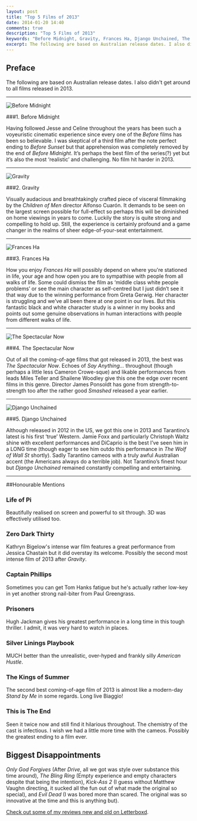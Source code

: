 ```yaml
---
layout: post
title: "Top 5 Films of 2013"
date: 2014-01-20 14:40
comments: true
description: "Top 5 Films of 2013"
keywords: "Before Midnight, Gravity, Frances Ha, Django Unchained, The Spectacular Now"
excerpt: The following are based on Australian release dates. I also didn't get around to all films released in 2013.
---
```


<h2 class="text-center">Preface</h2>

The following are based on Australian release dates. I also didn't get around to all films released in 2013.

<!-- more -->

<hr>

<p class="extra-large">
<img src="{{ site.baseurl }}assets/img/journal/top-5-2013-film-before-midnight.jpg" alt="Before Midnight">
</p>

###1. Before Midnight

Having followed Jesse and Celine throughout the years has been such a voyeuristic cinematic experience since every one of the *Before* films has been so believable. I was skeptical of a third film after the note perfect ending to *Before Sunset* but that apprehension was completely removed by the end of *Before Midnight*. It’s perhaps the best film of the series(?) yet but it’s also the most ‘realistic’ and challenging. No film hit harder in 2013.

<hr>

<p class="extra-large"><img src="{{ site.baseurl }}assets/img/journal/top-5-2013-film-gravity.jpg" alt="Gravity"></p>

###2. Gravity

Visually audacious and breathtakingly crafted piece of visceral filmmaking by the *Children of Men* director Alfonso Cuarón. It demands to be seen on the largest screen possible for full-effect so perhaps this will be diminished on home viewings in years to come. Luckily the story is quite strong and compelling to hold up. Still, the experience is certainly profound and a game changer in the realms of sheer edge-of-your-seat entertainment.

<hr>

<p class="extra-large"><img src="{{ site.baseurl }}assets/img/journal/top-5-2013-film-frances-ha.jpg" alt="Frances Ha"></p>

###3. Frances Ha

How you enjoy *Frances Ha* will possibly depend on where you're stationed in life, your age and how open you are to sympathise with people from all walks of life. Some could dismiss the film as ‘middle class white people problems’ or see the main character as self-centred but I just didn’t see it that way due to the winning performance from Greta Gerwig. Her character is struggling and we’ve all been there at one point in our lives. But this fantastic black and white character study is a winner in my books and points out some genuine observations in human interactions with people from different walks of life. 

<hr>

<p class="extra-large"><img src="{{ site.baseurl }}assets/img/journal/top-5-2013-film-the-spectacular-now.jpg" alt="The Spectacular Now"></p>

###4. The Spectacular Now

Out of all the coming-of-age films that got released in 2013, the best was *The Spectacular Now*. Echoes of *Say Anything…* throughout (though perhaps a little less Cameron Crowe-sque) and likable performances from leads Miles Teller and Shailene Woodley give this one the edge over recent films in this genre. Director James Ponsoldt has gone from strength-to-strength too after the rather good *Smashed* released a year earlier.

<hr>

<p class="extra-large"><img src="{{ site.baseurl }}assets/img/journal/top-5-2013-film-django-unchained.jpg" alt="Django Unchained"></p>

###5. Django Unchained

Although released in 2012 in the US, we got this one in 2013 and Tarantino’s latest is his first ‘true’ Western.  Jamie Foxx and particularly Christoph Waltz shine with excellent performances and DiCaprio is the best I’ve seen him in a LONG time (though eager to see him outdo this performance in *The Wolf of Wall St* shortly). Sadly Tarantino cameos with a truly awful Australian accent (the Americans always do a terrible job). Not Tarantino’s finest hour but *Django Unchained* remained constantly compelling and entertaining.

<hr>

##Honourable Mentions

### Life of Pi
Beautifully realised on screen and powerful to sit through. 3D was effectively utilised too.

### Zero Dark Thirty
Kathryn Bigelow's intense war film features a great performance from Jessica Chastain but it did overstay its welcome. Possibly the second most intense film of 2013 after *Gravity*.

### Captain Phillips
Sometimes you can get Tom Hanks fatigue but he's actually rather low-key in yet another strong nail-biter from Paul Greengrass.

### Prisoners
Hugh Jackman gives his greatest performance in a long time in this tough thriller. I admit, it was very hard to watch in places.

### Silver Linings Playbook
MUCH better than the unrealistic, over-hyped and frankly silly <em>American Hustle</em>.

### The Kings of Summer
The second best coming-of-age film of 2013 is almost like a modern-day *Stand by Me* in some regards. Long live Biaggio!

### This is The End
Seen it twice now and still find it hilarious throughout. The chemistry of the cast is infectious. I wish we had a little more time with the cameos. Possibly the greatest ending to a film ever.

<span class="breaker"></span>

## Biggest Disappointments
*Only God Forgives* (After *Drive*, all we got was style over substance this time around), *The Bling Ring* (Empty experience and empty characters despite that being the intention), *Kick-Ass 2* (I guess without Matthew Vaughn directing, it sucked all the fun out of what made the original so special), and *Evil Dead* (I was bored more than scared. The original was so innovative at the time and this is anything but).

[Check out some of my reviews new and old on Letterboxd](http://letterboxd.com/hooverdust/).
